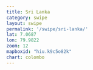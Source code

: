 ```yaml
---
title: Sri Lanka
category: swipe
layout: swipe
permalink: '/swipe/sri-lanka/'
lat: 7.0687
lon: 79.9822
zoom: 12
mapboxid: "hiu.k9c5o82k"
chart: colombo
---
```


